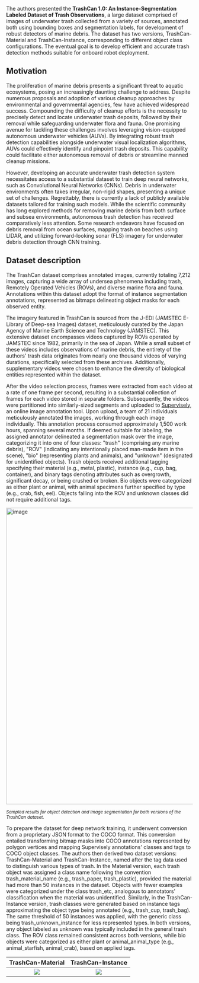 The authors presented the **TrashCan 1.0: An Instance-Segmentation Labeled Dataset of Trash Observations**, a large dataset comprised of images of underwater trash collected from a variety of sources, annotated both using bounding boxes and segmentation labels, for development of robust detectors of marine debris. The dataset has two versions, TrashCan-Material and TrashCan-Instance, corresponding to different object class configurations. The eventual goal is to develop efficient and accurate trash detection methods suitable for onboard robot deployment.

## Motivation

The proliferation of marine debris presents a significant threat to aquatic ecosystems, posing an increasingly daunting challenge to address. Despite numerous proposals and adoption of various cleanup approaches by environmental and governmental agencies, few have achieved widespread success. Compounding the difficulty of cleanup efforts is the necessity to precisely detect and locate underwater trash deposits, followed by their removal while safeguarding underwater flora and fauna. One promising avenue for tackling these challenges involves leveraging vision-equipped autonomous underwater vehicles (AUVs). By integrating robust trash detection capabilities alongside underwater visual localization algorithms, AUVs could effectively identify and pinpoint trash deposits. This capability could facilitate either autonomous removal of debris or streamline manned cleanup missions.

However, developing an accurate underwater trash detection system necessitates access to a substantial dataset to train deep neural networks, such as Convolutional Neural Networks (CNNs). Debris in underwater environments often takes irregular, non-rigid shapes, presenting a unique set of challenges. Regrettably, there is currently a lack of publicly available datasets tailored for training such models. While the scientific community has long explored methods for removing marine debris from both surface and subsea environments, autonomous trash detection has received comparatively less attention. Some research endeavors have focused on debris removal from ocean surfaces, mapping trash on beaches using LIDAR, and utilizing forward-looking sonar (FLS) imagery for underwater debris detection through CNN training.

## Dataset description

The TrashCan dataset comprises annotated images, currently totaling 7,212 images, capturing a wide array of undersea phenomena including trash, Remotely Operated Vehicles (ROVs), and diverse marine flora and fauna. Annotations within this dataset adopt the format of instance segmentation annotations, represented as bitmaps delineating object masks for each observed entity.

The imagery featured in TrashCan is sourced from the J-EDI (JAMSTEC E-Library of Deep-sea Images) dataset, meticulously curated by the Japan Agency of Marine Earth Science and Technology (JAMSTEC). This extensive dataset encompasses videos captured by ROVs operated by JAMSTEC since 1982, primarily in the sea of Japan. While a small subset of these videos includes observations of marine debris, the entirety of the authors' trash data originates from nearly one thousand videos of varying durations, specifically selected from these archives. Additionally, supplementary videos were chosen to enhance the diversity of biological entities represented within the dataset.

After the video selection process, frames were extracted from each video at a rate of one frame per second, resulting in a substantial collection of frames for each video stored in separate folders. Subsequently, the videos were partitioned into similarly-sized segments and uploaded to [Supervisely](https://supervisely.com/), an online image annotation tool. Upon upload, a team of 21 individuals meticulously annotated the images, working through each image individually. This annotation process consumed approximately 1,500 work hours, spanning several months. If deemed suitable for labeling, the assigned annotator delineated a segmentation mask over the image, categorizing it into one of four classes: "trash" (comprising any marine debris), "ROV" (indicating any intentionally placed man-made item in the scene), "bio" (representing plants and animals), and "unknown" (designated for unidentified objects). Trash objects received additional tagging specifying their material (e.g., metal, plastic), instance (e.g., cup, bag, container), and binary tags denoting attributes such as overgrowth, significant decay, or being crushed or broken. Bio objects were categorized as either plant or animal, with animal specimens further specified by type (e.g., crab, fish, eel). Objects falling into the ROV and unknown classes did not require additional tags.

<img src="https://github.com/dataset-ninja/trash-can/assets/120389559/77b4005e-e063-4b97-9f23-9fa113c8613b" alt="image" width="800">

<span style="font-size: smaller; font-style: italic;">Sampled results for object detection and image segmentation for both versions of the TrashCan dataset.</span>

To prepare the dataset for deep network training, it underwent conversion from a proprietary JSON format to the COCO format. This conversion entailed transforming bitmap masks into COCO annotations represented by polygon vertices and mapping Supervisely annotations' classes and tags to COCO object classes. The authors then derived two dataset versions: TrashCan-Material and TrashCan-Instance, named after the tag data used to distinguish various types of trash. In the Material version, each trash object was assigned a class name following the convention trash_material_name (e.g., trash_paper, trash_plastic), provided the material had more than 50 instances in the dataset. Objects with fewer examples were categorized under the class trash_etc, analogous to annotators' classification when the material was unidentified. Similarly, in the TrashCan-Instance version, trash classes were generated based on instance tags approximating the object type being annotated (e.g., trash_cup, trash_bag). The same threshold of 50 instances was applied, with the generic class being trash_unknown_instance for less represented types. In both versions, any object labeled as unknown was typically included in the general trash class. The ROV class remained consistent across both versions, while bio objects were categorized as either plant or animal_animal_type (e.g., animal_starfish, animal_crab), based on applied tags.

TrashCan-Material             |  TrashCan-Instance
:-------------------------:|:-------------------------:
![](https://github.com/dataset-ninja/trash-can/assets/120389559/da6e8e06-2514-481a-8c49-8ccde2bcad98)  |  ![](https://github.com/dataset-ninja/trash-can/assets/120389559/161b5530-f426-4cc2-a5b9-d374b3e7eea5)




